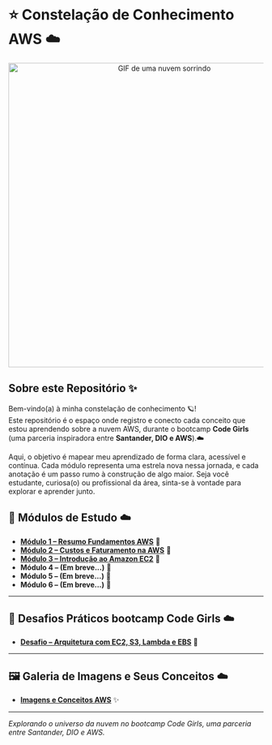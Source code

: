 # ⭐ Constelação de Conhecimento AWS ☁️

<p align="center">
  <img src="https://media.giphy.com/media/l378b9LcC3cclsY2A/giphy.gif" alt="GIF de uma nuvem sorrindo" width="600"/>
</p>

## Sobre este Repositório ✨

Bem-vindo(a) à minha constelação de conhecimento 🪐!  
Este repositório é o espaço onde registro e conecto cada conceito que estou aprendendo sobre a nuvem AWS, durante o bootcamp **Code Girls** (uma parceria inspiradora entre **Santander, DIO e AWS**).☁️

Aqui, o objetivo é mapear meu aprendizado de forma clara, acessível e contínua. Cada módulo representa uma estrela nova nessa jornada, e cada anotação é um passo rumo à construção de algo maior. Seja você estudante, curiosa(o) ou profissional da área, sinta-se à vontade para explorar e aprender junto.

## 🌌 Módulos de Estudo ☁️

- [**Módulo 1 – Resumo Fundamentos AWS**](https://github.com/R4i5and0/bootcamp-aws-dio-code-girl/blob/main/aws/M%C3%B3dulo%201%20-%20Resumo%20Fundamentos%20AWS.md) 🌟  
- [**Módulo 2 – Custos e Faturamento na AWS**](https://github.com/R4i5and0/bootcamp-aws-dio-code-girl/blob/main/aws/M%C3%B3dulo%202%20-%20Custos%20e%20Faturamento.md) 🌙  
- [**Módulo 3 – Introdução ao Amazon EC2**](https://github.com/R4i5and0/bootcamp-aws-dio-code-girl/blob/55580e61184554b6147eb2e1567c424d7052d3c5/aws/M%C3%B3dulo%203%20-%20Introdu%C3%A7%C3%A3o%20ao%20Amazon%20EC2.md) 🌟  
- **Módulo 4 – (Em breve...)** 🌙  
- **Módulo 5 – (Em breve...)** 🌟  
- **Módulo 6 – (Em breve...)** 🌙  

---

## 🚀 Desafios Práticos bootcamp Code Girls ☁️

- [**Desafio – Arquitetura com EC2, S3, Lambda e EBS**](https://github.com/R4i5and0/bootcamp-aws-dio-code-girl/blob/main/desafio/Desafio%20-%20EC2.md) 🌟

---

## 🖼️ Galeria de Imagens e Seus Conceitos ☁️

- [**Imagens e Conceitos AWS**](https://github.com/R4i5and0/bootcamp-aws-dio-code-girl/blob/main/aws/img-e-conceitos.md) ✨

---

*Explorando o universo da nuvem no bootcamp Code Girls, uma parceria entre Santander, DIO e AWS.*
